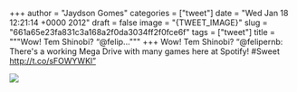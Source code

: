 
+++
author = "Jaydson Gomes"
categories = ["tweet"]
date = "Wed Jan 18 12:21:14 +0000 2012"
draft = false
image = "{TWEET_IMAGE}"
slug = "661a65e23fa831c3a168a2f0da3034ff2f0fce6f"
tags = ["tweet"]
title = """Wow! Tem Shinobi? “@felip..."""
+++
Wow! Tem Shinobi? “@felipernb: There's a working Mega Drive with many games here at Spotify! #Sweet http://t.co/sFOWYWKl”

![](/images/tweet-media/159611302149500929-AjcNC9mCIAAlvDa.jpg)
